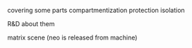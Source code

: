 covering some parts
compartmentization
protection
isolation

R&D about them

matrix scene (neo is released from machine)
